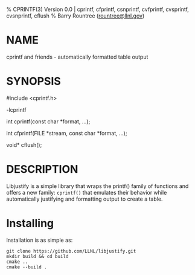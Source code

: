 % CPRINTF(3) Version 0.0 | cprintf, cfprintf, csnprintf, cvfprintf, cvsprintf, cvsnprintf, cflush
% Barry Rountree (rountree@llnl.gov)

NAME
====
cprintf and friends - automatically formatted table output

SYNOPSIS
========
#include <cprintf.h>

-lcprintf

int cprintf(const char *format, ...);

int cfprintf(FILE *stream, const char *format, ...);

void* cflush();

DESCRIPTION
===========

Libjustify is a simple library that wraps the printf() family of functions and offers a new family: `cprintf()` that emulates their behavior while automatically justifying and formatting output to create a table.   
   

Installing
===========
Installation is as simple as:

``` 
git clone https://github.com/LLNL/libjustify.git
mkdir build && cd build
cmake ..
cmake --build .
```